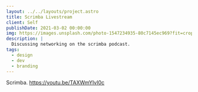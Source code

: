```yaml
---
layout: ../../layouts/project.astro
title: Scrimba Livestream
client: Self
publishDate: 2021-03-02 00:00:00
img: https://images.unsplash.com/photo-1547234935-80c7145ec969?fit=crop&w=1400&h=700&q=75
description: |
  Discussing networking on the scrimba podcast.
tags:
  - design
  - dev
  - branding
---
```


Scrimba.
https://youtu.be/TAXWmYIvI0c
